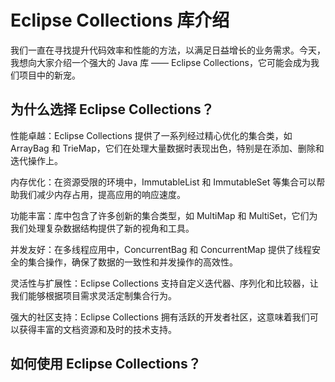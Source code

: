 # Eclipse Collections 库介绍

我们一直在寻找提升代码效率和性能的方法，以满足日益增长的业务需求。今天，我想向大家介绍一个强大的 Java 库 —— Eclipse Collections，它可能会成为我们项目中的新宠。

## 为什么选择 Eclipse Collections？

性能卓越：Eclipse Collections 提供了一系列经过精心优化的集合类，如 ArrayBag 和 TrieMap，它们在处理大量数据时表现出色，特别是在添加、删除和迭代操作上。

内存优化：在资源受限的环境中，ImmutableList 和 ImmutableSet 等集合可以帮助我们减少内存占用，提高应用的响应速度。

功能丰富：库中包含了许多创新的集合类型，如 MultiMap 和 MultiSet，它们为我们处理复杂数据结构提供了新的视角和工具。

并发友好：在多线程应用中，ConcurrentBag 和 ConcurrentMap 提供了线程安全的集合操作，确保了数据的一致性和并发操作的高效性。

灵活性与扩展性：Eclipse Collections 支持自定义迭代器、序列化和比较器，让我们能够根据项目需求灵活定制集合行为。

强大的社区支持：Eclipse Collections 拥有活跃的开发者社区，这意味着我们可以获得丰富的文档资源和及时的技术支持。

## 如何使用 Eclipse Collections？